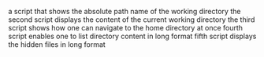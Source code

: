 a script that shows the absolute path name of the working directory
the second script displays the content of the current working directory
the third script shows how one can navigate to the home directory at once
fourth script enables one to list directory content in long format
fifth script displays the hidden files in long format
